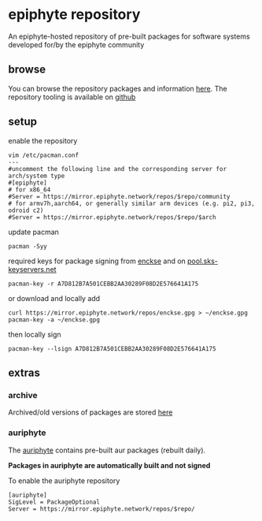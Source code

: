 epiphyte repository
===

An epiphyte-hosted repository of pre-built packages for software systems developed for/by the epiphyte community

## browse

You can browse the repository packages and information [here](https://mirror.epiphyte.network/repos/index.html). The repository tooling is available on [github](https://github.com/epiphyte/repository)

## setup

enable the repository
```
vim /etc/pacman.conf
---
#uncomment the following line and the corresponding server for arch/system type
#[epiphyte]
# for x86_64
#Server = https://mirror.epiphyte.network/repos/$repo/community
# for armv7h,aarch64, or generally similar arm devices (e.g. pi2, pi3, odroid c2)
#Server = https://mirror.epiphyte.network/repos/$repo/$arch
```

update pacman
```
pacman -Syy
```

required keys for package signing from [enckse](https://github.com/enckse) and on [pool.sks-keyservers.net](http://pool.sks-keyservers.net/pks/lookup?op=vindex&fingerprint=on&search=0xF08D2E576641A175)
```
pacman-key -r A7D812B7A501CEBB2AA30289F08D2E576641A175
```

or download and locally add

```
curl https://mirror.epiphyte.network/repos/enckse.gpg > ~/enckse.gpg
pacman-key -a ~/enckse.gpg
```

then locally sign
```
pacman-key --lsign A7D812B7A501CEBB2AA30289F08D2E576641A175
```

## extras

### archive

Archived/old versions of packages are stored [here](https://mirror.epiphyte.network/repos/archive)

### auriphyte

The [auriphyte](https://mirror.epiphyte.network/repos/auriphyte) contains pre-built aur packages (rebuilt daily).

**Packages in auriphyte are automatically built and not signed**

To enable the auriphyte repository
```
[auriphyte]
SigLevel = PackageOptional
Server = https://mirror.epiphyte.network/repos/$repo/
```
